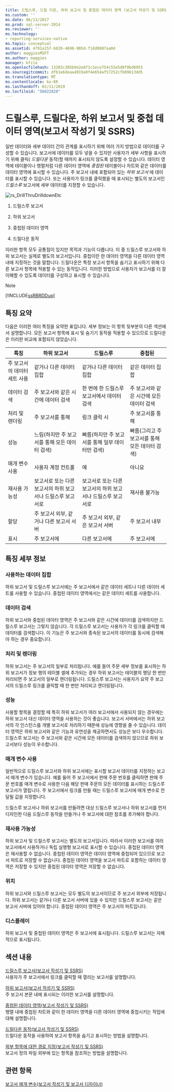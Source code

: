 ```yaml
---
title: 드릴스루, 드릴 다운, 하위 보고서 및 중첩된 데이터 영역 (보고서 작성기 및 SSRS) | Microsoft Docs
ms.custom: ''
ms.date: 06/13/2017
ms.prod: sql-server-2014
ms.reviewer: ''
ms.technology:
- reporting-services-native
ms.topic: conceptual
ms.assetid: 4791a157-b028-4698-905d-f1dd0887aa0d
author: maggiesMSFT
ms.author: maggies
manager: kfile
ms.openlocfilehash: 13383c305b9e2e8f1c1ece754c55e5d0f0bd6955
ms.sourcegitcommit: dfb1e6deaa4919a0f4e654af57252cfb09613dd5
ms.translationtype: MT
ms.contentlocale: ko-KR
ms.lasthandoff: 02/11/2019
ms.locfileid: "56022820"
---
```

# <a name="drillthrough-drilldown-subreports-and-nested-data-regions-report-builder-and-ssrs"></a>드릴스루, 드릴다운, 하위 보고서 및 중첩 데이터 영역(보고서 작성기 및 SSRS)
  일반 데이터와 세부 데이터 간의 관계를 표시하기 위해 여러 가지 방법으로 데이터를 구성할 수 있습니다.  보고서에 데이터를 모두 넣을 수 있지만 사용자가 세부 사항을 표시하기 위해 클릭( *드릴다운* 동작)할 때까지 표시되지 않도록 설정할 수 있습니다. 데이터 영역에 테이블이나 행렬처럼 다른 데이터 영역에 *중첩된* 테이블이나 차트와 같은 데이터를 데이터 영역에 표시할 수 있습니다. 주 보고서 내에 포함되어 있는 *하위 보고서* 에 데이터를 표시할 수 있습니다. 또는 사용자가 링크를 클릭했을 때 표시되는 별도의 보고서인 *드릴스루* 보고서에 세부 데이터를 지정할 수 있습니다.  
  
 ![rs_DrillThruDrilldownEtc](../media/rs-drillthrudrilldownetc.gif "rs_DrillThruDrilldownEtc")  
  
 1. 드릴스루 보고서  
  
 2. 하위 보고서  
  
 3. 중첩된 데이터 영역  
  
 4. 드릴다운 동작  
  
 이러한 항목 모두 공통점이 있지만 목적과 기능이 다릅니다. 이 중 드릴스루 보고서와 하위 보고서는 실제로 별도의 보고서입니다. 중첩이란 한 데이터 영역을 다른 데이터 영역 내에 지정하는 것을 말합니다. 드릴다운은 특정 보고서 항목을 숨기고 표시하기 위해 다른 보고서 항목에 적용할 수 있는 동작입니다. 이러한 방법으로 사용자가 보고서를 더 잘 이해할 수 있도록 데이터를 구성하고 표시할 수 있습니다.  
  
> [!NOTE]  
>  [!INCLUDE[ssRBRDDup](../../includes/ssrbrddup-md.md)]  
  
##  <a name="SummaryCharacteristics"></a> 특징 요약  
 다음은 이러한 여러 특징을 요약한 표입니다. 세부 정보는 이 항목 뒷부분의 다른 섹션에서 설명합니다. 모든 보고서 항목에 표시 및 숨기기 동작을 적용할 수 있으므로 드릴다운은 이러한 비교에 포함되지 않았습니다.  
  
|특징|하위 보고서|드릴스루|중첩된|  
|-----------|---------------|------------------|------------|  
|주 보고서의 데이터 세트 사용|같거나 다른 데이터 집합|같거나 다른 데이터 집합|같은 데이터 집합|  
|데이터 검색|주 보고서와 같은 시간에 데이터 검색|한 번에 한 드릴스루 보고서에서 데이터 검색|주 보고서와 같은 시간에 모든 데이터 검색|  
|처리 및 렌더링|주 보고서를 통해|링크 클릭 시|주 보고서를 통해|  
|성능|느림(하지만 주 보고서를 통해 모든 데이터 검색)|빠름(하지만 주 보고서를 통해 일부 데이터만 검색)|빠름(그리고 주 보고서를 통해 모든 데이터 검색)|  
|매개 변수 사용|사용자 계정 컨트롤|예|아니요|  
|재사용 가능성|보고서로 또는 다른 보고서의 하위 보고서나 드릴스루 보고서로|보고서로 또는 다른 보고서의 하위 보고서나 드릴스루 보고서로|재사용 불가능|  
|할당|주 보고서 외부, 같거나 다른 보고서 서버|주 보고서 외부, 같은 보고서 서버|주 보고서 내부|  
|표시|주 보고서에|다른 보고서에|주 보고서에|  
  

  
##  <a name="Details"></a> 특징 세부 정보  
  
###  <a name="Datasets"></a> 사용하는 데이터 집합  
 하위 보고서 및 드릴스루 보고서에는 주 보고서에서 같은 데이터 세트나 다른 데이터 세트를 사용할 수 있습니다. 중첩된 데이터 영역에서는 같은 데이터 세트를 사용합니다.  
  
###  <a name="RetrieveData"></a> 데이터 검색  
 하위 보고서와 중첩된 데이터 영역은 주 보고서와 같은 시간에 데이터를 검색하지만 드릴스루 보고서는 그렇지 않습니다. 각 드릴스루 보고서는 사용자가 각 링크를 클릭할 때 데이터를 검색합니다. 이 기능은 주 보고서와 종속된 보고서의 데이터를 동시에 검색해야 하는 경우 중요합니다.  
  
###  <a name="ProcessRender"></a> 처리 및 렌더링  
 하위 보고서는 주 보고서의 일부로 처리됩니다. 예를 들어 주문 세부 정보를 표시하는 하위 보고서가 정보 행의 테이블 셀에 추가되는 경우 하위 보고서는 테이블의 행당 한 번만 처리되면 주 보고서의 일부로 렌더링됩니다. 드릴스루 보고서는 사용자가 요약 주 보고서의 드릴스루 링크를 클릭할 때 한 번만 처리되고 렌더링됩니다.  
  
###  <a name="Performance"></a> 성능  
 사용할 항목을 결정할 때 특히 하위 보고서가 여러 보고서에서 사용되지 않는 경우에는 하위 보고서 대신 데이터 영역을 사용하는 것이 좋습니다. 보고서 서버에서는 하위 보고서의 각 인스턴스를 개별 보고서로 처리하기 때문에 성능에 영향을 줄 수 있습니다. 데이터 영역은 하위 보고서와 같은 기능과 유연성을 제공하면서도 성능은 보다 우수합니다. 드릴스루 보고서는 주 보고서와 같은 시간에 모든 데이터를 검색하지 않으므로 하위 보고서보다 성능이 우수합니다.  
  
###  <a name="Parameters"></a> 매개 변수 사용  
 일반적으로 드릴스루 보고서와 하위 보고서에는 표시할 보고서 데이터를 지정하는 보고서 매개 변수가 있습니다. 예를 들어 주 보고서에서 판매 주문 번호를 클릭하면 판매 주문 번호를 매개 변수로 사용한 다음 해당 판매 주문의 모든 데이터를 표시하는 드릴스루 보고서가 열립니다. 주 보고서에서 링크를 만들 때는 드릴스루 보고서에 매개 변수로 전달될 값을 지정합니다.  
  
 드릴스루 보고서나 하위 보고서를 만들려면 대상 드릴스루 보고서나 하위 보고서를 먼저 디자인한 다음 드릴스루 동작을 만들거나 주 보고서에 대한 참조를 추가해야 합니다.  
  
###  <a name="Reusability"></a> 재사용 가능성  
 하위 보고서 및 드릴스루 보고서는 별도의 보고서입니다. 따라서 이러한 보고서를 여러 보고서에서 사용하거나 독립 실행형 보고서로 표시할 수 있습니다. 중첩된 데이터 영역은 재사용할 수 없습니다. 중첩된 데이터 영역은 데이터 영역에 중첩되어 있으므로 보고서 파트로 저장할 수 없습니다. 중첩된 데이터 영역을 보고서 파트로 포함하는 데이터 영역은 저장할 수 있지만 중첩된 데이터 영역은 저장할 수 없습니다.  
  
###  <a name="Location"></a> 위치  
 하위 보고서와 드릴스루 보고서는 모두 별도의 보고서이므로 주 보고서 외부에 저장됩니다. 하위 보고서는 같거나 다른 보고서 서버에 있을 수 있지만 드릴스루 보고서는 같은 보고서 서버에 있어야 합니다. 중첩된 데이터 영역은 주 보고서의 파트입니다.  
  
###  <a name="Display"></a> 디스플레이  
 하위 보고서 및 중첩된 데이터 영역은 주 보고서에 표시됩니다. 드릴스루 보고서는 자체적으로 표시됩니다.  
  

  
##  <a name="InThisSection"></a> 섹션 내용  
 [드릴스루 보고서&#40;보고서 작성기 및 SSRS&#41;](drillthrough-reports-report-builder-and-ssrs.md)  
 사용자가 주 보고서에서 링크를 클릭할 때 열리는 보고서를 설명합니다.  
  
 [하위 보고서&#40;보고서 작성기 및 SSRS&#41;](subreports-report-builder-and-ssrs.md)  
 주 보고서 본문 내에 표시되는 이러한 보고서를 설명합니다.  
  
 [중첩된 데이터 영역&#40;보고서 작성기 및 SSRS&#41;](nested-data-regions-report-builder-and-ssrs.md)  
 행렬 내에 중첩된 차트와 같이 한 데이터 영역을 다른 데이터 영역에 중첩시키는 작업에 대해 설명합니다.  
  
 [드릴다운 동작&#40;보고서 작성기 및 SSRS&#41;](drilldown-action-report-builder-and-ssrs.md)  
 드릴다운 동작을 사용하여 보고서 항목을 숨기고 표시하는 방법을 설명합니다.  
  
 [외부 항목에 대한 경로 지정&#40;보고서 작성기 및 SSRS&#41;](specifying-paths-to-external-items-report-builder-and-ssrs.md)  
 보고서 정의 파일 외부에 있는 항목을 참조하는 방법을 설명합니다.  
  
## <a name="see-also"></a>관련 항목  
 [보고서 매개 변수&#40;보고서 작성기 및 보고서 디자이너&#41;](report-parameters-report-builder-and-report-designer.md)  
  
  
